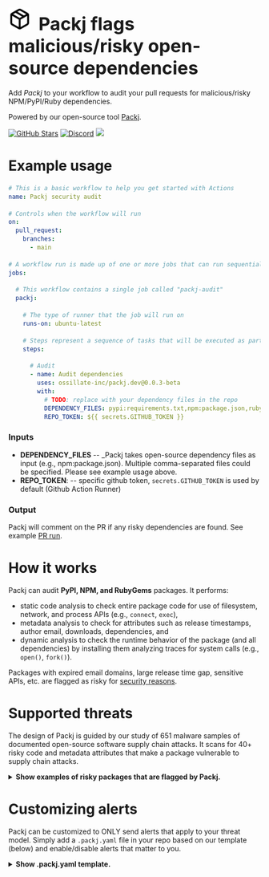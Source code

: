 # <img src="https://raw.githubusercontent.com/feathericons/feather/master/icons/package.svg" width="45"/>&nbsp;<span style="font-size: 36px"> Packj flags malicious/risky open-source dependencies</span> 

Add *Packj* to your workflow to audit your pull requests for malicious/risky NPM/PyPI/Ruby dependencies. 

Powered by our open-source tool [Packj](https://github.com/ossillate-inc/packj).

[![GitHub Stars](https://img.shields.io/github/stars/ossillate-inc/packj?style=social)](https://github.com/ossillate-inc/packj/stargazers) [![Discord](https://img.shields.io/discord/910733124558802974?label=Discord)](https://discord.gg/8hx3yEtF) ![](https://img.shields.io/badge/status-beta-yellow)

# Example usage #

```yaml
# This is a basic workflow to help you get started with Actions
name: Packj security audit

# Controls when the workflow will run
on:
  pull_request:
    branches:
      - main

# A workflow run is made up of one or more jobs that can run sequentially or in parallel
jobs:

  # This workflow contains a single job called "packj-audit"
  packj:

    # The type of runner that the job will run on
    runs-on: ubuntu-latest

    # Steps represent a sequence of tasks that will be executed as part of the job
    steps:

      # Audit 
      - name: Audit dependencies
        uses: ossillate-inc/packj.dev@0.0.3-beta
        with:
          # TODO: replace with your dependency files in the repo
          DEPENDENCY_FILES: pypi:requirements.txt,npm:package.json,rubygems:Gemfile
          REPO_TOKEN: ${{ secrets.GITHUB_TOKEN }}
```

### Inputs ###
- **DEPENDENCY_FILES** -- _Packj takes open-source dependency files as input (e.g., npm:package.json). Multiple comma-separated files could be specified. Please see example usage above.
- **REPO_TOKEN**:  -- specific github token, `secrets.GITHUB_TOKEN` is used by default (Github Action Runner)

### Output ###

Packj will comment on the PR if any risky dependencies are found. See example [PR run](https://github.com/ossillate-inc/packj-github-action-demo/pull/3).

# How it works #

Packj can audit **PyPI, NPM, and RubyGems** packages. It performs:
- static code analysis to check entire package code for use of filesystem, network, and process APIs (e.g., `connect`, `exec`),
- metadata analysis to check for attributes such as release timestamps, author email, downloads, dependencies, and 
- dynamic analysis to check the runtime behavior of the package (and all dependencies) by installing them analyzing traces for system calls (e.g., `open()`, `fork()`). 

Packages with expired email domains, large release time gap, sensitive APIs, etc. are flagged as risky for [security reasons](https://github.com/ossillate-inc/packj/blob/main/packj/audit/README.md#risky-attributes).

# Supported threats #

The design of Packj is guided by our study of 651 malware samples of documented open-source software supply chain attacks. It scans for 40+ risky code and metadata attributes that make a package vulnerable to supply chain attacks. 

<details>
  <summary>
    <strong>Show examples of risky packages that are flagged by Packj.</strong>
  </summary>
  <table>
    <tr>
      <th>Risk</th>
      <th>Reason</th>
    </tr>
    <tr>
      <td>Packages impersonating popular packages</td>
      <td>Bad actors carry out typo-squatting attacks by publishng malicious packages that impersonate popular packages (e.g., lodash vs loadash)</td>
    </tr>
    <tr>
      <td>Old or abandonded packages</td>
      <td>Old or unmaintained packages do not receive security fixes</td>
    </tr>
    <tr>
      <td>Package using of sensitive APIs, such as <b>exec</b> and <b>eval</b></td>
      <td>Malware uses APIs from the operating system or language runtime to perform sensitive operations (e.g., read SSH keys)</td>
    </tr>
    <tr>
      <td>Packages with invalid or no email addresses of the contributors</td>
      <td>Incorrect or missing email addresses suggest lack of 2FA on the account, which makes it easier for bad actors to hijack package ownership</td>
    </tr>
    <tr>
      <td>Packages with invalid or no public source repo</td>
      <td>Absence of a public repo means no easy way to audit or review the source code publicly</td>
    </tr>
        <tr>
      <td>Packages containing known vulnerabilities</td>
      <td>Known security vulnerabilities (CVEs) in package code could be exploited by bad actors</td>
    </tr>
  </table>
  Full list of risks we track can be viewed at <a href="https://github.com/ossillate-inc/packj/blob/main/packj/config.yaml">github.com/ossillate-inc/packj/config.yaml</a>
</details>

# Customizing alerts #

Packj can be customized to ONLY send alerts that apply to your threat model. Simply add a `.packj.yaml` file in your repo based on our template (below) and enable/disable alerts that matter to you.

<details>
  <summary>
    <strong>Show .packj.yaml template.</strong>
  </summary>
  <pre><code class="lang-yaml">
  
	#
	# Audit policies
	#
	audit:
	
	  #
	  # Risk alerts (enable or disable according to your threat model)
	  # 
	  alerts:
	
	    #
	    # category: malicious packages (publicly known and unknown)
	    #
	    malicious:
	      contains known malware:
	        - reason: package is known to contain a dangerous malware
	        - enabled: true
	      typo-squatting or repo-jacking package:
	        - reason: package impersonates another popular package to propagate malware
	        - enabled: true
	
	    #
	    # alert category: packages vulnerable to code exploits
	    #
	    vulnerable:
	      contains known vulnerabilities:
	        - reason: known vulnerabilities (CVEs) in package code could be exploited
	        - enabled: true
	
	    #
	    # packages with undesirable or "risky" attributes
	    #
	    undesirable:
	      package is old or abandoned:
	        - reason: old or abandoned packages receive no security updates and are risky
	        - enabled: true
	
	      invalid or no author email:
	        - reason: a package with lack of or invalid author email suggests 2FA not enabled
	        - enabled: true
	
	      invalid or no homepage:
	        - reason: a package with no or invalid homepage may not be preferable
	        - enabled: false
	
	      no source repo:
	        - reason: lack of public source repo may suggest malicious intention
	        - enabled: true
	
	      fewer downloads:
	        - reason: a package with few downloads may not be preferable
	        - enabled: true
	
	      no or insufficient readme:
	        - reason: a package with lack of documentation may not be preferable
	        - enabled: false
	
	      fewer versions or releases:
	        - reason: few versions suggest unstable or inactive project
	        - enabled: true
	
	      too many dependencies:
	        - reason: too many dependencies increase attack surface
	        - enabled: false
	
	      version release after a long gap:
	        - reason: a release after a long time may indicate account hijacking
	        - enabled: false
	
	      contains custom installation hooks:
	        - reason: custom installation hooks may download or execute malicious code
	        - enabled: false # WIP
	
	      #
	      # type: repo stats
	      #
	      few source repo stars:
	        - reason: a package with few repo stars may not be preferable
	        - enabled: false
	
	      few source repo forks:
	        - reason: a package with few repo forks may not be preferable
	        - enabled: false
	
	      forked source repo:
	        - reason: a forked copy of a popular package may contain malicious code
	        - enabled: true
	
	      #
	      # type: APIs and permissions
	      #
	      generates new code:
	        - reason: package generates new code at runtime, which could be malicious
	        - enabled: false
	      forks or exits OS processes:
	        - reason: package spawns new operating system processes, which could be malicious
	        - enabled: false
	      accesses obfuscated (hidden) code:
	        - enabled: true
	      accesses environment variables:
	        - enabled: false
	      changes system/environment variables:
	        - enabled: false
	      accesses files and dirs:
	        - enabled: false
	      communicates with external network:
	        - enabled: false
	      reads user input:
	        - enabled: false
	
	sandbox:
	  rules:
	    #
	    # File system (allow or block accesses to file/dirs)
	    #
	    #   ~/ represents home dir
	    #   . represents cwd dir
	    #
	    # NOTE: only ONE 'allow' and 'block' lines are allowed
	    #
	    fs:
	      # TODO: customize as per your threat model
	
	      # block access to home dir and all other locations (except the ones below)
	      block: ~/, /
	      allow: ., ~/.cache, ~/.npm, ~/.local, ~/.ruby, /tmp, /proc, /etc, /var, /bin, /usr/include, /usr/local, /usr/bin, /usr/lib, /usr/share, /lib
	
	    #
	    # Network (allow or block domains/ports)
	    #
	    # NOTE: only ONE 'allow' and 'block' lines are allowed
	    #
	    network:
	
	      # TODO: customize as per your threat model
	
	      # block all external network communication (except the ones below)
	      block: 0.0.0.0
	
	      # For installing PyPI, Rubygems, and NPM packages
	      allow: pythonhosted.org:443, pypi.org:443, rubygems.org:443, npmjs.org:0, npmjs.com:0
  </code></pre>
</details>
